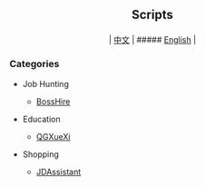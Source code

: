 ## <p align='center'>Scripts</p>

 <p align='center'> | <a href='https://github.com/stermso/AutoX'>中文</a> | ##### <a href='https://github.com/stermso/AutoX/blob/main/Docs/README-EN.md'>English</a> | </p>

### Categories

* Job Hunting

  * <a href='https://github.com/stermso/AutoX/blob/BossHire/boss.js
'>BossHire</a>
* Education

  * <a href='https://github.com/stermso/AutoX/blob/QGXueXi/xuexiQG.js'>QGXueXi</a>
* Shopping

  * <a href='https://github.com/stermso/AutoX/blob/JDAssistant/JDAssistant.js
'>JDAssistant</a>
